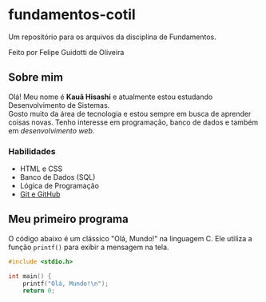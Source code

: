 # fundamentos-cotil
Um repositório para os arquivos da disciplina de Fundamentos.

Feito por Felipe Guidotti de Oliveira

## Sobre mim
Olá! Meu nome é **Kauã Hisashi** e atualmente estou estudando Desenvolvimento de Sistemas.  
Gosto muito da área de tecnologia e estou sempre em busca de aprender coisas novas. Tenho interesse em programação, banco de dados e também em *desenvolvimento web*. 

### Habilidades
- HTML e CSS  
- Banco de Dados (SQL)  
- Lógica de Programação  
- [Git e GitHub](https://github.com)

## Meu primeiro programa

O código abaixo é um clássico "Olá, Mundo!" na linguagem C. Ele utiliza a função `printf()` para exibir a mensagem na tela.  

```c
#include <stdio.h>

int main() {
    printf("Olá, Mundo!\n");
    return 0;